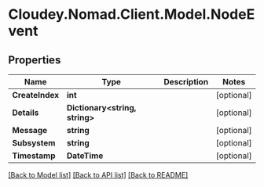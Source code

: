 # Cloudey.Nomad.Client.Model.NodeEvent

## Properties

Name | Type | Description | Notes
------------ | ------------- | ------------- | -------------
**CreateIndex** | **int** |  | [optional] 
**Details** | **Dictionary&lt;string, string&gt;** |  | [optional] 
**Message** | **string** |  | [optional] 
**Subsystem** | **string** |  | [optional] 
**Timestamp** | **DateTime** |  | [optional] 

[[Back to Model list]](../README.md#documentation-for-models) [[Back to API list]](../README.md#documentation-for-api-endpoints) [[Back to README]](../README.md)

